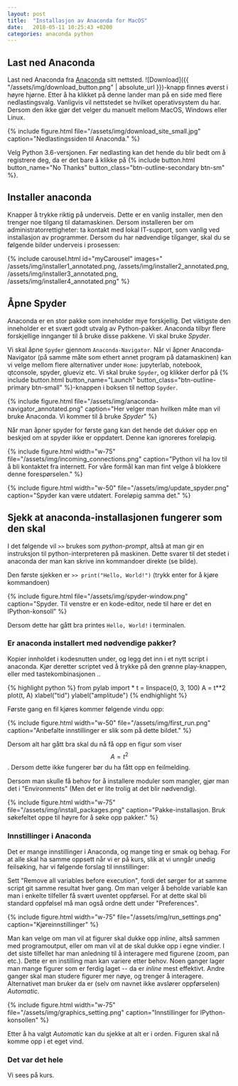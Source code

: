 ```yaml
---
layout: post
title:  "Installasjon av Anaconda for MacOS"
date:   2018-05-11 10:25:43 +0200
categories: anaconda python
---
```


## Last ned Anaconda 
Last ned Anaconda fra [Anaconda][anaconda] sitt nettsted. ![Download]({{ "/assets/img/download_button.png" | absolute_url }})-knapp finnes øverst i høyre hjørne. Etter å ha klikket på denne lander man på en side med flere nedlastingsvalg. 
Vanligvis vil nettstedet se hvilket operativsystem du har. Dersom den ikke gjør det velger du manuelt mellom MacOS, Windows eller Linux. 

{% include figure.html file="/assets/img/download_site_small.jpg" caption="Nedlastingssiden til Anaconda." %}

Velg Python 3.6-versjonen. Før nedlasting kan det hende du blir bedt om å registrere deg, da er det bare å klikke på 
{% include button.html button_name="No Thanks" button_class="btn-outline-secondary btn-sm" %}. 

## Installer anaconda
Knapper å trykke riktig på underveis. Dette er en vanlig installer, men den trenger noe tilgang til datamaskinen. Dersom installeren ber om administratorrettigheter: ta kontakt med lokal IT-support, som vanlig ved installasjon av programmer. Dersom du har nødvendige tilganger, skal du se følgende bilder underveis i prosessen: 

{% include carousel.html 
id="myCarousel" 
images="
/assets/img/installer1_annotated.png, 
/assets/img/installer2_annotated.png,
/assets/img/installer3_annotated.png,
/assets/img/installer4_annotated.png" 
%}

## Åpne Spyder
Anaconda er en stor pakke som inneholder mye forskjellig. Det viktigste den inneholder er et svært godt utvalg av Python-pakker. Anaconda tilbyr flere forskjellige innganger til å bruke disse pakkene. Vi skal bruke *Spyder*.

Vi skal åpne `Spyder` gjennom `Anaconda-Navigator`. Når vi åpner Anaconda-Navigator (på samme måte som ethert annet program på datamaskinen) kan vi velge mellom flere alternativer under `Home`: jupyterlab, notebook, qtconsole, spyder, glueviz etc. Vi skal bruke `Spyder`, og klikker derfor på {% include button.html button_name="Launch" button_class="btn-outline-primary btn-small" %}-knappen i boksen til nettop `Spyder`. 

{% include figure.html file="/assets/img/anaconda-navigator_annotated.png" caption="Her velger man hvilken måte man vil bruke Anaconda. Vi kommer til å bruke <i>Spyder</i>" %}

Når man åpner spyder for første gang kan det hende det dukker opp en beskjed om at spyder ikke er oppdatert. Denne kan ignoreres foreløpig. 

{% include figure.html width="w-75" file="/assets/img/incoming_connections.png" caption="Python vil ha lov til å bli kontaktet fra internett. For våre formål kan man fint velge å blokkere denne forespørselen." %}

{% include figure.html width="w-50" file="/assets/img/update_spyder.png" caption="Spyder kan være utdatert. Foreløpig samma det." %}

## Sjekk at anaconda-installasjonen fungerer som den skal 
I det følgende vil `>>` brukes som *python-prompt*, altså at man gir en instruksjon til python-interpreteren på maskinen. Dette svarer til det stedet i anaconda der man kan skrive inn kommandoer direkte (se bilde). 

Den første sjekken er `>> print("Hello, World!")` (trykk enter for å kjøre kommandoen)

{% include figure.html file="/assets/img/spyder-window.png" caption="Spyder. Til venstre er en kode-editor, nede til høre er det en IPython-konsoll" %}

Dersom dette har gått bra printes `Hello, World!` i terminalen. 


### Er anaconda installert med nødvendige pakker?
Kopier innholdet i kodesnutten under, og legg det inn i et nytt script i anaconda. Kjør deretter scriptet ved å trykke på den grønne play-knappen, eller med tastekombinasjonen ..

{% highlight python %}
from pylab import *
t = linspace(0, 3, 100)
A = t**2
plot(t, A)
xlabel("tid")
ylabel("amplitude")
{% endhighlight %}

Første gang en fil kjøres kommer følgende vindu opp: 

{% include figure.html width="w-50" file="/assets/img/first_run.png" caption="Anbefalte innstillinger er slik som på dette bildet." %}


Dersom alt har gått bra skal du nå få opp en figur som viser $$A = t^2$$. Dersom dette ikke fungerer bør du ha fått opp en feilmelding.  

Dersom man skulle få behov for å installere moduler som mangler, gjør man det i "Environments" (Men det er lite trolig at det blir nødvendig). 

{% include figure.html width="w-75" file="/assets/img/install_packages.png" caption="Pakke-installasjon. Bruk søkefeltet oppe til høyre for å søke opp pakker." %}

### Innstillinger i Anaconda
Det er mange innstillinger i Anaconda, og mange ting er smak og behag. For at alle skal ha samme oppsett når vi er på kurs, slik at vi unngår unødig feilsøking, har vi følgende forslag til innstillinger: 

Sett "Remove all variables before execution", fordi det sørger for at samme script git samme resultat hver gang. Om man velger å beholde variable kan man i enkelte tilfeller få svært uventet oppførsel. For at dette skal bli standard oppfølsel må man også ordne dett under "Preferences".

{% include figure.html width="w-75" file="/assets/img/run_settings.png" caption="Kjøreinnstillinger" %}

Man kan velge om man vil at figurer skal dukke opp *inline*, altså sammen med programoutput, eller om man vil at de skal dukke opp i egne vindier. I det siste tilfellet har man anledning til å interagere med figurene (zoom, pan etc.). Dette er en instilling man kan variere etter behov. Noen ganger lager man mange figurer som er ferdig laget -- da er *inline* mest effektivt. Andre ganger skal man studere figurer mer nøye, og trenger å interagere. Alternativet man bruker da er (selv om navnet ikke avslører oppførselen) *Automatic*.

{% include figure.html width="w-75" file="/assets/img/graphics_setting.png" caption="Innstillinger for IPython-konsollen" %}

Etter å ha valgt *Automatic* kan du sjekke at alt er i orden. Figuren skal nå komme opp i et eget vind. 

### Det var det hele
Vi sees på kurs. 

[anaconda]: https://www.anaconda.com/
